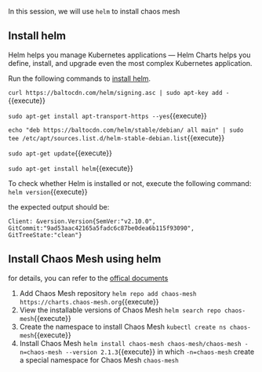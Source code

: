 In this session, we will use `helm` to install chaos mesh

## Install helm

Helm helps you manage Kubernetes applications — Helm Charts helps you define, install, and upgrade even the most complex Kubernetes application.

Run the following commands to [install helm](https://helm.sh/docs/intro/install/).

`curl https://baltocdn.com/helm/signing.asc | sudo apt-key add -`{{execute}}

`sudo apt-get install apt-transport-https --yes`{{execute}}

`echo "deb https://baltocdn.com/helm/stable/debian/ all main" | sudo tee /etc/apt/sources.list.d/helm-stable-debian.list`{{execute}}

`sudo apt-get update`{{execute}}

`sudo apt-get install helm`{{execute}}

To check whether Helm is installed or not, execute the following command:
`helm version`{{execute}}

the expected output should be:
```
Client: &version.Version{SemVer:"v2.10.0", GitCommit:"9ad53aac42165a5fadc6c87be0dea6b115f93090", GitTreeState:"clean"}
```

## Install Chaos Mesh using helm

for details, you can refer to the [offical documents](https://chaos-mesh.org/docs/production-installation-using-helm/)

1. Add Chaos Mesh repository
   `helm repo add chaos-mesh https://charts.chaos-mesh.org`{{execute}}
2. View the installable versions of Chaos Mesh
   `helm search repo chaos-mesh`{{execute}}
3. Create the namespace to install Chaos Mesh
   `kubectl create ns chaos-mesh`{{execute}}
4. Install Chaos Mesh
   `helm install chaos-mesh chaos-mesh/chaos-mesh -n=chaos-mesh --version 2.1.3`{{execute}}
   in which `-n=chaos-mesh` create a special namespace for Chaos Mesh `chaos-mesh`
